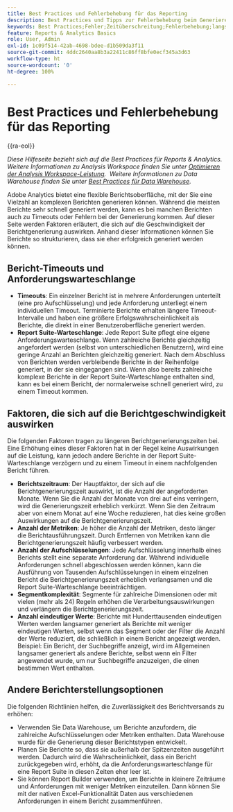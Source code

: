 ```yaml
---
title: Best Practices und Fehlerbehebung für das Reporting
description: Best Practices und Tipps zur Fehlerbehebung beim Generieren von Berichten.
keywords: Best Practices;Fehler;Zeitüberschreitung;Fehlerbehebung;langsam
feature: Reports & Analytics Basics
role: User, Admin
exl-id: 1c09f514-42ab-4698-bdee-d1b509da3f11
source-git-commit: 4ddc2640aa8b3a22411c86ff8bfe0ecf345a3d63
workflow-type: ht
source-wordcount: '0'
ht-degree: 100%

---
```


# Best Practices und Fehlerbehebung für das Reporting

{{ra-eol}}

*Diese Hilfeseite bezieht sich auf die Best Practices für Reports &amp; Analytics. Weitere Informationen zu Analysis Workspace finden Sie unter [Optimieren der Analysis Workspace-Leistung](../analysis-workspace/workspace-faq/optimizing-performance.md).  Weitere Informationen zu Data Warehouse finden Sie unter [Best Practices für Data Warehouse](/help/export/data-warehouse/data-warehouse-bp.md).*

Adobe Analytics bietet eine flexible Berichtsoberfläche, mit der Sie eine Vielzahl an komplexen Berichten generieren können. Während die meisten Berichte sehr schnell generiert werden, kann es bei manchen Berichten auch zu Timeouts oder Fehlern bei der Generierung kommen. Auf dieser Seite werden Faktoren erläutert, die sich auf die Geschwindigkeit der Berichtgenerierung auswirken. Anhand dieser Informationen können Sie Berichte so strukturieren, dass sie eher erfolgreich generiert werden können.

## Bericht-Timeouts und Anforderungswarteschlange

* **Timeouts**: Ein einzelner Bericht ist in mehrere Anforderungen unterteilt (eine pro Aufschlüsselung) und jede Anforderung unterliegt einem individuellen Timeout. Terminierte Berichte erhalten längere Timeout-Intervalle und haben eine größere Erfolgswahrscheinlichkeit als Berichte, die direkt in einer Benutzeroberfläche generiert werden.
* **Report Suite-Warteschlange**: Jede Report Suite pflegt eine eigene Anforderungswarteschlange. Wenn zahlreiche Berichte gleichzeitig angefordert werden (selbst von unterschiedlichen Benutzern), wird eine geringe Anzahl an Berichten gleichzeitig generiert. Nach dem Abschluss von Berichten werden verbleibende Berichte in der Reihenfolge generiert, in der sie eingegangen sind. Wenn also bereits zahlreiche komplexe Berichte in der Report Suite-Warteschlange enthalten sind, kann es bei einem Bericht, der normalerweise schnell generiert wird, zu einem Timeout kommen.

## Faktoren, die sich auf die Berichtgeschwindigkeit auswirken

Die folgenden Faktoren tragen zu längeren Berichtgenerierungszeiten bei. Eine Erhöhung eines dieser Faktoren hat in der Regel keine Auswirkungen auf die Leistung, kann jedoch andere Berichte in der Report Suite-Warteschlange verzögern und zu einem Timeout in einem nachfolgenden Bericht führen.

* **Berichtszeitraum**: Der Hauptfaktor, der sich auf die Berichtgenerierungszeit auswirkt, ist die Anzahl der angeforderten Monate. Wenn Sie die Anzahl der Monate von drei auf eins verringern, wird die Generierungszeit erheblich verkürzt. Wenn Sie den Zeitraum aber von einem Monat auf eine Woche reduzieren, hat dies keine großen Auswirkungen auf die Berichtgenerierungszeit.
* **Anzahl der Metriken**: Je höher die Anzahl der Metriken, desto länger die Berichtausführungszeit. Durch Entfernen von Metriken kann die Berichtgenerierungszeit häufig verbessert werden.
* **Anzahl der Aufschlüsselungen**: Jede Aufschlüsselung innerhalb eines Berichts stellt eine separate Anforderung dar. Während individuelle Anforderungen schnell abgeschlossen werden können, kann die Ausführung von Tausenden Aufschlüsselungen in einem einzelnen Bericht die Berichtgenerierungszeit erheblich verlangsamen und die Report Suite-Warteschlange beeinträchtigen.
* **Segmentkomplexität**: Segmente für zahlreiche Dimensionen oder mit vielen (mehr als 24) Regeln erhöhen die Verarbeitungsauswirkungen und verlängern die Berichtgenerierungszeit.
* **Anzahl eindeutiger Werte**: Berichte mit Hunderttausenden eindeutigen Werten werden langsamer generiert als Berichte mit weniger eindeutigen Werten, selbst wenn das Segment oder der Filter die Anzahl der Werte reduziert, die schließlich in einem Bericht angezeigt werden. Beispiel: Ein Bericht, der Suchbegriffe anzeigt, wird im Allgemeinen langsamer generiert als andere Berichte, selbst wenn ein Filter angewendet wurde, um nur Suchbegriffe anzuzeigen, die einen bestimmen Wert enthalten.

## Andere Berichterstellungsoptionen

Die folgenden Richtlinien helfen, die Zuverlässigkeit des Berichtversands zu erhöhen:

* Verwenden Sie Data Warehouse, um Berichte anzufordern, die zahlreiche Aufschlüsselungen oder Metriken enthalten. Data Warehouse wurde für die Generierung dieser Berichtstypen entwickelt.
* Planen Sie Berichte so, dass sie außerhalb der Spitzenzeiten ausgeführt werden. Dadurch wird die Wahrscheinlichkeit, dass ein Bericht zurückgegeben wird, erhöht, da die Anforderungswarteschlange für eine Report Suite in diesen Zeiten eher leer ist.
* Sie können Report Builder verwenden, um Berichte in kleinere Zeiträume und Anforderungen mit weniger Metriken einzuteilen. Dann können Sie mit der nativen Excel-Funktionalität Daten aus verschiedenen Anforderungen in einem Bericht zusammenführen.
